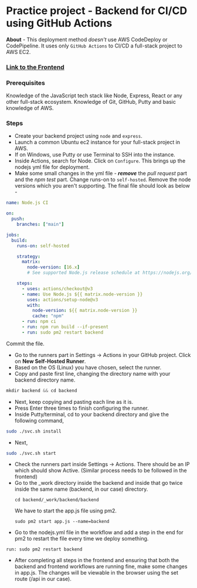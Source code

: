 # Practice project - Backend for CI/CD using GitHub Actions

**About** - This deployment method _doesn't_ use AWS CodeDeploy or CodePipeline. It uses only `GitHub Actions` to CI/CD a full-stack project to AWS EC2.

### [Link to the Frontend](https://github.com/arunabhg/frontend)

### Prerequisites

Knowledge of the JavaScript tech stack like Node, Express, React or any other full-stack ecosystem. Knowledge of Git, GitHub, Putty and basic knowledge of AWS.

### Steps

- Create your backend project using `node` and `express`.
- Launch a common Ubuntu ec2 instance for your full-stack project in AWS.
- If on Windows, use Putty or use Terminal to SSH into the instance.
- Inside Actions, search for Node. Click on `Configure`. This brings up the nodejs yml file for deployment.
- Make some small changes in the yml file - **_remove_** the _pull request_ part and the _npm test_ part. Change runs-on to `self-hosted`. Remove the node versions which you aren't supporting. The final file should look as below -

```yml
name: Node.js CI

on:
  push:
    branches: ["main"]

jobs:
  build:
    runs-on: self-hosted

    strategy:
      matrix:
        node-version: [16.x]
        # See supported Node.js release schedule at https://nodejs.org/en/about/releases/

    steps:
      - uses: actions/checkout@v3
      - name: Use Node.js ${{ matrix.node-version }}
        uses: actions/setup-node@v3
        with:
          node-version: ${{ matrix.node-version }}
          cache: "npm"
      - run: npm ci
      - run: npm run build --if-present
      - run: sudo pm2 restart backend
```

Commit the file.

- Go to the runners part in Settings -> Actions in your GitHub project. Click on **New Self-Hosted Runner**.
- Based on the OS (Linux) you have chosen, select the runner.
- Copy and paste first line, changing the directory name with your backend directory name.

```js
mkdir backend && cd backend
```

- Next, keep copying and pasting each line as it is.
- Press Enter three times to finish configuring the runner.
- Inside Putty/terminal, cd to your backend directory and give the following command,

```sh
sudo ./svc.sh install
```

- Next,

```sh
sudo ./svc.sh start
```

- Check the runners part inside Settings -> Actions. There should be an IP which should show Active. (Similar process needs to be followed in the frontend)
- Go to the \_work directory inside the backend and inside that go twice inside the same name (backend, in our case) directory.
  ```
  cd backend/_work/backend/backend
  ```
  We have to start the app.js file using pm2.
  ```
  sudo pm2 start app.js --name=backend
  ```
- Go to the nodejs.yml file in the workflow and add a step in the end for pm2 to restart the file every time we deploy something.

```
run: sudo pm2 restart backend
```

- After completing all steps in the frontend and ensuring that both the backend and frontend workflows are running fine, make some changes in app.js. The changes will be viewable in the browser using the set route (/api in our case).

